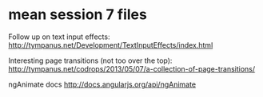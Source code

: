 # mean session 7 files

Follow up on text input effects: 
http://tympanus.net/Development/TextInputEffects/index.html

Interesting page transitions (not too over the top):
http://tympanus.net/codrops/2013/05/07/a-collection-of-page-transitions/

ngAnimate docs
http://docs.angularjs.org/api/ngAnimate
